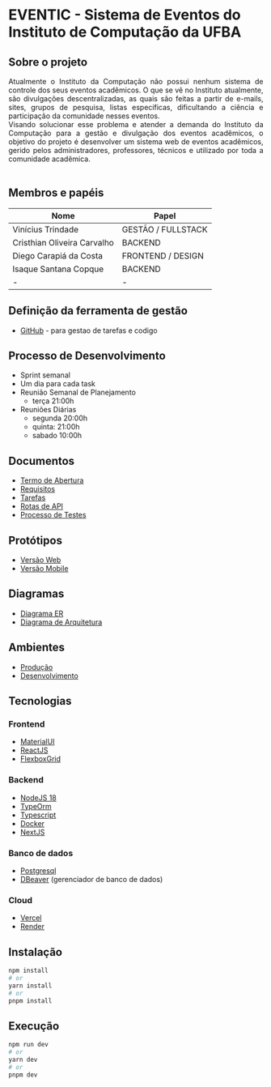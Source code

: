 # EVENTIC - Sistema de Eventos do Instituto de Computação da UFBA 

## Sobre o projeto
<div align="justify">
Atualmente o Instituto da Computação não possui nenhum sistema de controle dos seus eventos acadêmicos. O que se vê no Instituto atualmente, são divulgações descentralizadas, as quais são feitas a partir de e-mails, sites, grupos de pesquisa, listas específicas, dificultando a ciência e participação da comunidade nesses eventos.
</div>

<div align="justify">
Visando solucionar esse problema e atender a demanda do Instituto da Computação para a gestão e divulgação dos eventos acadêmicos, o objetivo do projeto é desenvolver um sistema web de eventos acadêmicos, gerido pelos administradores, professores, técnicos e utilizado por toda a comunidade acadêmica.
</div>
<br/>

## Membros e papéis

| Nome  | Papel  |
|---|---|
| Vinícius Trindade  | GESTÃO / FULLSTACK  |
| Cristhian Oliveira Carvalho  | BACKEND|
| Diego Carapiá da Costa | FRONTEND / DESIGN|
| Isaque Santana Copque  | BACKEND|
| - | -|


## Definição da ferramenta de gestão

- [GitHub](https://github.com/orgs/ic0045/projects/1) - para gestao de tarefas e codigo

## Processo de Desenvolvimento
 - Sprint semanal
 - Um dia para cada task
 - Reunião Semanal de Planejamento 
    - terça 21:00h
 - Reuniões Diárias 
    - segunda 20:00h
    - quinta: 21:00h
    - sabado 10:00h

## Documentos

- [Termo de Abertura](./docs/termo_abertura.pdf)
- [Requisitos](https://docs.google.com/spreadsheets/d/15ZO1JtwPHYhsB4rp6Ko_rEEBG1fMr6Br-LRbo9UJFr8/edit?usp=sharing)
- [Tarefas](https://docs.google.com/document/d/1l0lUObPUr0X5t_yZoVqar-2XRVD2W4d-r4NcgbBl2dY/edit?usp=sharing)
- [Rotas de API](https://isaquecopque.stoplight.io/docs/seicomp/branches/main/oneg2aiu3tl21-seicomp)
- [Processo de Testes](https://docs.google.com/presentation/d/1wAXX2hR5juXrmFGoiBmN0OdcGuOneKyXpbq0bgwUvyU/edit#slide=id.g244a1fecbb3_0_56)

## Protótipos

- [Versão Web](https://www.figma.com/file/3ILo3QsC6TPdy4VOiiMoJt/Eventos-Comp?node-id=0%3A1&t=tCzSxbbYrjfWyZQc-1)
- [Versão Mobile](https://www.figma.com/file/xLgt4T2XivyfJlt7WlePwk/Untitled?node-id=0%3A1&t=O2nxvHh3li4Y3JHA-1)

## Diagramas

- [Diagrama ER](./docs/diagrama.png)
- [Diagrama de Arquitetura](https://drive.google.com/file/d/10-xVgrojvI21lgaq-59pYKtRhihIcOBN/view?usp=sharing)

## Ambientes

- [Produção](https://seicomp.onrender.com)
- [Desenvolvimento](https://seicomp-dev.onrender.com)

## Tecnologias

### Frontend

- [MaterialUI](https://mui.com/)
- [ReactJS](https://pt-br.reactjs.org/)
- [FlexboxGrid](http://flexboxgrid.com/)

### Backend

- [NodeJS 18](https://nodejs.org/en/download) 
- [TypeOrm](https://typeorm.io/)
- [Typescript](https://www.typescriptlang.org)
- [Docker](https://www.docker.com)
- [NextJS](https://nextjs.org/)

### Banco de dados

- [Postgresql](https://www.postgresql.org)
- [DBeaver](https://dbeaver.io/download/) (gerenciador de banco de dados)

### Cloud

- [Vercel](https://vercel.com/dashboard)
- [Render](https://render.com)

## Instalação


```bash
npm install
# or
yarn install
# or
pnpm install
```

## Execução


```bash
npm run dev
# or
yarn dev
# or
pnpm dev
```
